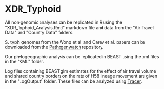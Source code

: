 # XDR_Typhoid

All non-genomic analyses can be replicated in R using the "XDR_Typhoid_Analysis.Rmd" markdown file and data from the "Air Travel Data" and "Country Data" folders.

S. typhi genomes from the [Wong et al.](https://pathogen.watch/genomes/all?collection=4wlhd6xzek8s-wong-et-al-2016&organismId=90370) and [Carey et al.](https://pathogen.watch/genomes/all?collection=lxwpz49fpxp1-carey-et-al-2022) papers can be downloaded from the [Pathogenwatch](https://pathogen.watch/) repository.

Our phylogeographic analysis can be replicated in BEAST using the xml files in the "XML" folder.

Log files containing BEAST glm estimates for the effect of air travel volume and shared country borders on the rate of H58 lineage movement are given in the "LogOutput" folder. These files can be analyzed using [Tracer](https://beast.community/tracer).
